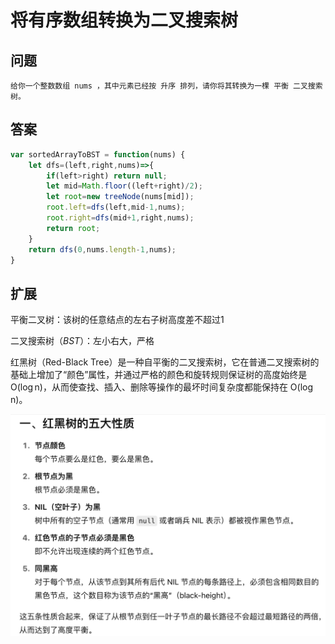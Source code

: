 # 将有序数组转换为二叉搜索树
## 问题
```
给你一个整数数组 nums ，其中元素已经按 升序 排列，请你将其转换为一棵 平衡 二叉搜索树。
```
## 答案
```js
var sortedArrayToBST = function(nums) {
    let dfs=(left,right,nums)=>{
        if(left>right) return null;
        let mid=Math.floor((left+right)/2);
        let root=new treeNode(nums[mid]);
        root.left=dfs(left,mid-1,nums);
        root.right=dfs(mid+1,right,nums);
        return root;
    }
    return dfs(0,nums.length-1,nums);
}
```
## 扩展
平衡二叉树：该树的任意结点的左右子树高度差不超过1

二叉搜索树（*BST*）：左小右大，严格


红黑树（Red-Black Tree）是一种自平衡的二叉搜索树，它在普通二叉搜索树的基础上增加了“颜色”属性，并通过严格的颜色和旋转规则保证树的高度始终是 O(log n)，从而使查找、插入、删除等操作的最坏时间复杂度都能保持在 O(log n)。

![alt text](image.png)